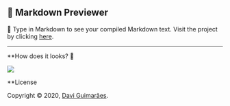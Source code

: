 ## :card_index: Markdown Previewer

:page_facing_up: Type in Markdown to see your compiled Markdown text. Visit the project by clicking [here](https://eudavi-markdown-previewer.netlify.com/).

***

**How does it looks? :thinking:

![](https://i.imgur.com/mwO5ZMd.png)

**License

Copyright © 2020, [Davi Guimarães](https://github.com/davigl).
